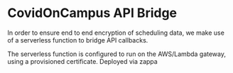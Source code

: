 # CovidOnCampus API Bridge

In order to ensure end to end encryption of scheduling data, we make use
of a serverless function to bridge API callbacks.

The serverless function is configured to run on the AWS/Lambda gateway, using
a provisioned certificate.  Deployed via zappa 
